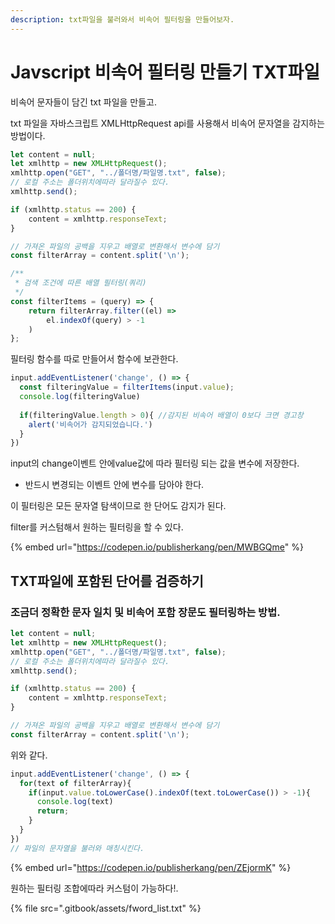 ```yaml
---
description: txt파일을 불러와서 비속어 필터링을 만들어보자.
---
```


# Javscript 비속어 필터링 만들기 TXT파일

비속어 문자들이 담긴 txt 파일을 만들고.

txt 파일을 자바스크립트 XMLHttpRequest api를 사용해서 비속어 문자열을 감지하는 방법이다.



```javascript
let content = null;
let xmlhttp = new XMLHttpRequest();
xmlhttp.open("GET", "../폴더명/파일명.txt", false); 
// 로컬 주소는 폴더위치에따라 달라질수 있다.
xmlhttp.send();

if (xmlhttp.status == 200) {
    content = xmlhttp.responseText;
}

// 가져온 파일의 공백을 지우고 배열로 변환해서 변수에 담기
const filterArray = content.split('\n');

```

```javascript
/**
 * 검색 조건에 따른 배열 필터링(쿼리)
 */
const filterItems = (query) => {
    return filterArray.filter((el) =>
        el.indexOf(query) > -1
    )
};

```

필터링 함수를 따로 만들어서 함수에 보관한다.

```javascript
input.addEventListener('change', () => {
  const filteringValue = filterItems(input.value);
  console.log(filteringValue)
  
  if(filteringValue.length > 0){ //감지된 비속어 배열이 0보다 크면 경고창
    alert('비속어가 감지되었습니다.')
  }
})
```

input의 change이벤트 안에value값에 따라 필터링 되는 값을 변수에 저장한다.

* 반드시 변경되는 이벤트 안에 변수를 담아야 한다.



이 필터링은 모든 문자열 탐색이므로 한 단어도 감지가 된다.

filter를 커스텀해서 원하는 필터링을 할 수 있다.

{% embed url="https://codepen.io/publisherkang/pen/MWBGQme" %}

##

## TXT파일에 포함된 단어를 검증하기

### 조금더 정확한 문자 일치 및 비속어 포함 장문도 필터링하는 방법.

```javascript
let content = null;
let xmlhttp = new XMLHttpRequest();
xmlhttp.open("GET", "../폴더명/파일명.txt", false); 
// 로컬 주소는 폴더위치에따라 달라질수 있다.
xmlhttp.send();

if (xmlhttp.status == 200) {
    content = xmlhttp.responseText;
}

// 가져온 파일의 공백을 지우고 배열로 변환해서 변수에 담기
const filterArray = content.split('\n');

```

위와 같다.

```javascript
input.addEventListener('change', () => {
  for(text of filterArray){
    if(input.value.toLowerCase().indexOf(text.toLowerCase()) > -1){
      console.log(text)
      return;
    }
  }
})
// 파일의 문자열을 불러와 매칭시킨다.

```

{% embed url="https://codepen.io/publisherkang/pen/ZEjormK" %}

원하는 필터링 조합에따라 커스텀이 가능하다!.





{% file src=".gitbook/assets/fword_list.txt" %}

